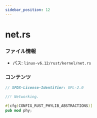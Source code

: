 ```yaml
---
sidebar_position: 12
---
```

# net.rs

### ファイル情報

- パス: `linux-v6.12/rust/kernel/net.rs`

### コンテンツ

```rs
// SPDX-License-Identifier: GPL-2.0

//! Networking.

#[cfg(CONFIG_RUST_PHYLIB_ABSTRACTIONS)]
pub mod phy;

```
